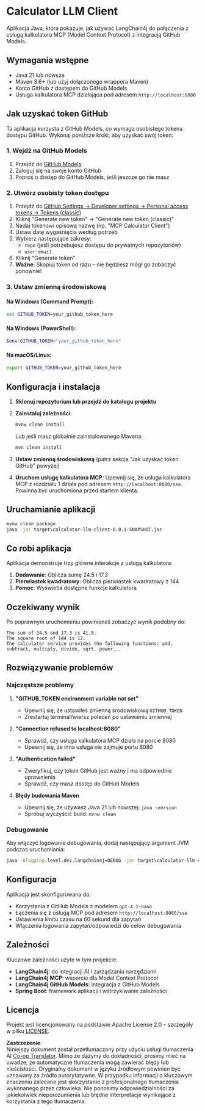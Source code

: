 <!--
CO_OP_TRANSLATOR_METADATA:
{
  "original_hash": "ac2459c0d5cc823922e3d9240a95028c",
  "translation_date": "2025-07-13T19:09:18+00:00",
  "source_file": "03-GettingStarted/03-llm-client/solution/java/README.md",
  "language_code": "pl"
}
-->
# Calculator LLM Client

Aplikacja Java, która pokazuje, jak używać LangChain4j do połączenia z usługą kalkulatora MCP (Model Context Protocol) z integracją GitHub Models.

## Wymagania wstępne

- Java 21 lub nowsza
- Maven 3.6+ (lub użyj dołączonego wrappera Maven)
- Konto GitHub z dostępem do GitHub Models
- Usługa kalkulatora MCP działająca pod adresem `http://localhost:8080`

## Jak uzyskać token GitHub

Ta aplikacja korzysta z GitHub Models, co wymaga osobistego tokena dostępu GitHub. Wykonaj poniższe kroki, aby uzyskać swój token:

### 1. Wejdź na GitHub Models
1. Przejdź do [GitHub Models](https://github.com/marketplace/models)
2. Zaloguj się na swoje konto GitHub
3. Poproś o dostęp do GitHub Models, jeśli jeszcze go nie masz

### 2. Utwórz osobisty token dostępu
1. Przejdź do [GitHub Settings → Developer settings → Personal access tokens → Tokens (classic)](https://github.com/settings/tokens)
2. Kliknij "Generate new token" → "Generate new token (classic)"
3. Nadaj tokenowi opisową nazwę (np. "MCP Calculator Client")
4. Ustaw datę wygaśnięcia według potrzeb
5. Wybierz następujące zakresy:
   - `repo` (jeśli potrzebujesz dostępu do prywatnych repozytoriów)
   - `user:email`
6. Kliknij "Generate token"
7. **Ważne**: Skopiuj token od razu – nie będziesz mógł go zobaczyć ponownie!

### 3. Ustaw zmienną środowiskową

#### Na Windows (Command Prompt):
```cmd
set GITHUB_TOKEN=your_github_token_here
```

#### Na Windows (PowerShell):
```powershell
$env:GITHUB_TOKEN="your_github_token_here"
```

#### Na macOS/Linux:
```bash
export GITHUB_TOKEN=your_github_token_here
```

## Konfiguracja i instalacja

1. **Sklonuj repozytorium lub przejdź do katalogu projektu**

2. **Zainstaluj zależności**:
   ```cmd
   mvnw clean install
   ```
   Lub jeśli masz globalnie zainstalowanego Mavena:
   ```cmd
   mvn clean install
   ```

3. **Ustaw zmienną środowiskową** (patrz sekcja "Jak uzyskać token GitHub" powyżej)

4. **Uruchom usługę kalkulatora MCP**:
   Upewnij się, że usługa kalkulatora MCP z rozdziału 1 działa pod adresem `http://localhost:8080/sse`. Powinna być uruchomiona przed startem klienta.

## Uruchamianie aplikacji

```cmd
mvnw clean package
java -jar target\calculator-llm-client-0.0.1-SNAPSHOT.jar
```

## Co robi aplikacja

Aplikacja demonstruje trzy główne interakcje z usługą kalkulatora:

1. **Dodawanie**: Oblicza sumę 24.5 i 17.3
2. **Pierwiastek kwadratowy**: Oblicza pierwiastek kwadratowy z 144
3. **Pomoc**: Wyświetla dostępne funkcje kalkulatora

## Oczekiwany wynik

Po poprawnym uruchomieniu powinieneś zobaczyć wynik podobny do:

```
The sum of 24.5 and 17.3 is 41.8.
The square root of 144 is 12.
The calculator service provides the following functions: add, subtract, multiply, divide, sqrt, power...
```

## Rozwiązywanie problemów

### Najczęstsze problemy

1. **"GITHUB_TOKEN environment variable not set"**
   - Upewnij się, że ustawiłeś zmienną środowiskową `GITHUB_TOKEN`
   - Zrestartuj terminal/wiersz poleceń po ustawieniu zmiennej

2. **"Connection refused to localhost:8080"**
   - Sprawdź, czy usługa kalkulatora MCP działa na porcie 8080
   - Upewnij się, że inna usługa nie zajmuje portu 8080

3. **"Authentication failed"**
   - Zweryfikuj, czy token GitHub jest ważny i ma odpowiednie uprawnienia
   - Sprawdź, czy masz dostęp do GitHub Models

4. **Błędy budowania Maven**
   - Upewnij się, że używasz Java 21 lub nowszej: `java -version`
   - Spróbuj wyczyścić build: `mvnw clean`

### Debugowanie

Aby włączyć logowanie debugowania, dodaj następujący argument JVM podczas uruchamiania:
```cmd
java -Dlogging.level.dev.langchain4j=DEBUG -jar target\calculator-llm-client-0.0.1-SNAPSHOT.jar
```

## Konfiguracja

Aplikacja jest skonfigurowana do:
- Korzystania z GitHub Models z modelem `gpt-4.1-nano`
- Łączenia się z usługą MCP pod adresem `http://localhost:8080/sse`
- Ustawienia limitu czasu na 60 sekund dla zapytań
- Włączenia logowania zapytań/odpowiedzi do celów debugowania

## Zależności

Kluczowe zależności użyte w tym projekcie:
- **LangChain4j**: do integracji AI i zarządzania narzędziami
- **LangChain4j MCP**: wsparcie dla Model Context Protocol
- **LangChain4j GitHub Models**: integracja z GitHub Models
- **Spring Boot**: framework aplikacji i wstrzykiwanie zależności

## Licencja

Projekt jest licencjonowany na podstawie Apache License 2.0 – szczegóły w pliku [LICENSE](../../../../../../03-GettingStarted/03-llm-client/solution/java/LICENSE).

**Zastrzeżenie**:  
Niniejszy dokument został przetłumaczony przy użyciu usługi tłumaczenia AI [Co-op Translator](https://github.com/Azure/co-op-translator). Mimo że dążymy do dokładności, prosimy mieć na uwadze, że automatyczne tłumaczenia mogą zawierać błędy lub nieścisłości. Oryginalny dokument w języku źródłowym powinien być uznawany za źródło autorytatywne. W przypadku informacji o kluczowym znaczeniu zalecane jest skorzystanie z profesjonalnego tłumaczenia wykonanego przez człowieka. Nie ponosimy odpowiedzialności za jakiekolwiek nieporozumienia lub błędne interpretacje wynikające z korzystania z tego tłumaczenia.